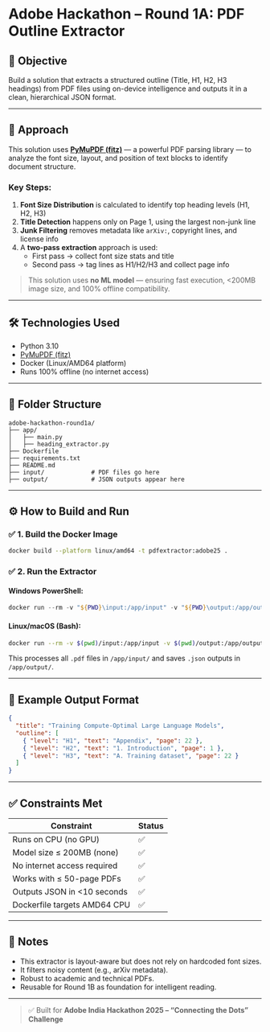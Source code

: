 
# Adobe Hackathon – Round 1A: PDF Outline Extractor

## 🎯 Objective
Build a solution that extracts a structured outline (Title, H1, H2, H3 headings) from PDF files using on-device intelligence and outputs it in a clean, hierarchical JSON format.

---

## 🧠 Approach

This solution uses **[PyMuPDF (fitz)](https://pymupdf.readthedocs.io/)** — a powerful PDF parsing library — to analyze the font size, layout, and position of text blocks to identify document structure.

### Key Steps:
1. **Font Size Distribution** is calculated to identify top heading levels (H1, H2, H3)
2. **Title Detection** happens only on Page 1, using the largest non-junk line
3. **Junk Filtering** removes metadata like `arXiv:`, copyright lines, and license info
4. A **two-pass extraction** approach is used:
   - First pass → collect font size stats and title
   - Second pass → tag lines as H1/H2/H3 and collect page info

> This solution uses **no ML model** — ensuring fast execution, <200MB image size, and 100% offline compatibility.

---

## 🛠️ Technologies Used

- Python 3.10
- [PyMuPDF (fitz)](https://pymupdf.readthedocs.io/)
- Docker (Linux/AMD64 platform)
- Runs 100% offline (no internet access)

---

## 📂 Folder Structure

```
adobe-hackathon-round1a/
├── app/
│   ├── main.py
│   ├── heading_extractor.py
├── Dockerfile
├── requirements.txt
├── README.md
├── input/             # PDF files go here
├── output/            # JSON outputs appear here
```

---

## ⚙️ How to Build and Run

### ✅ 1. Build the Docker Image
```bash
docker build --platform linux/amd64 -t pdfextractor:adobe25 .
```

### ✅ 2. Run the Extractor

#### Windows PowerShell:
```powershell
docker run --rm -v "${PWD}\input:/app/input" -v "${PWD}\output:/app/output" --network none pdfextractor:adobe25
```

#### Linux/macOS (Bash):
```bash
docker run --rm -v $(pwd)/input:/app/input -v $(pwd)/output:/app/output --network none pdfextractor:adobe25
```

This processes all `.pdf` files in `/app/input/` and saves `.json` outputs in `/app/output/`.

---

## 🧾 Example Output Format

```json
{
  "title": "Training Compute-Optimal Large Language Models",
  "outline": [
    { "level": "H1", "text": "Appendix", "page": 22 },
    { "level": "H2", "text": "1. Introduction", "page": 1 },
    { "level": "H3", "text": "A. Training dataset", "page": 22 }
  ]
}
```

---

## ✅ Constraints Met

| Constraint                     | Status |
|-------------------------------|--------|
| Runs on CPU (no GPU)          | ✅     |
| Model size ≤ 200MB (none)     | ✅     |
| No internet access required   | ✅     |
| Works with ≤ 50-page PDFs     | ✅     |
| Outputs JSON in <10 seconds   | ✅     |
| Dockerfile targets AMD64 CPU  | ✅     |

---

## 📝 Notes

- This extractor is layout-aware but does not rely on hardcoded font sizes.
- It filters noisy content (e.g., arXiv metadata).
- Robust to academic and technical PDFs.
- Reusable for Round 1B as foundation for intelligent reading.

---

> ✅ Built for **Adobe India Hackathon 2025 – “Connecting the Dots” Challenge**
